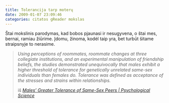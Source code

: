 ```yaml
---
title: Tolerancija tarp moterų
date: 2009-01-07 23:09:46
categories: citatos gReader mokslas
---
```


Štai mokslinis parodymas, kad bobos pjaunasi ir nesugyvena, o štai mes, bernai, ramiau žiūrime. Įdomu, žinoma, kodėl taip yra, bet turbūt šitame straipsnyje to nerasime.

> *Using perceptions of roommates, roommate changes at three collegiate institutions, and an experimental manipulation of friendship beliefs, the studies demonstrated unequivocally that males exhibit a higher threshold of tolerance for genetically unrelated same-sex individuals than females do. Tolerance was defined as acceptance of the stresses and strains within relationships.*
>
> iš *[Males’ Greater Tolerance of Same-Sex Peers | Psychological Science](http://dx.doi.org/10.1111%2Fj.1467-9280.2009.02269.x)*
